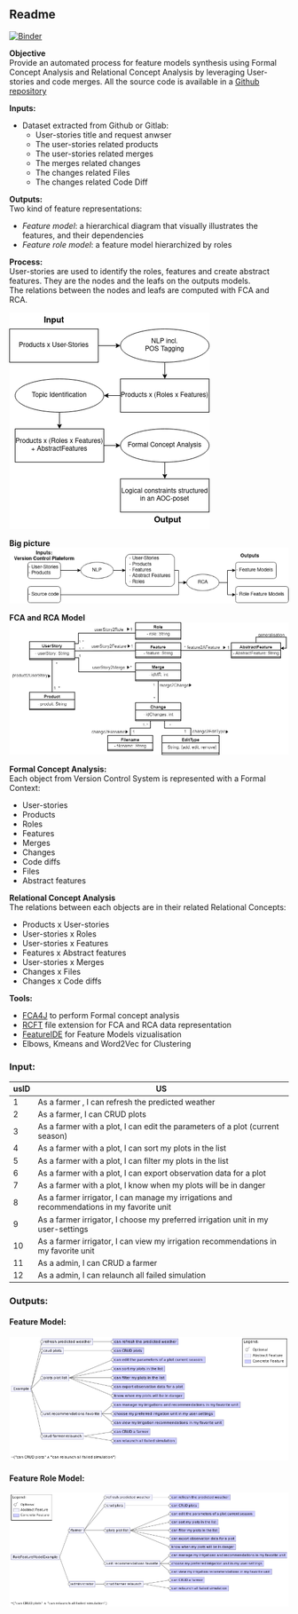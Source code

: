 ## Readme

[![Binder](https://mybinder.org/badge_logo.svg)](https://mybinder.org/v2/gh/Hyrlos/CoNoConcepts_ThomasGEORGES_LIRMM/HEAD?labpath=CoNoConcepts_ThomasGEORGES_LIRMM%20.ipynb)

**Objective**   
Provide an automated process for feature models synthesis using Formal Concept Analysis and Relational Concept Analysis by leveraging User-stories and code merges.
All the source code is available in a [Github repository](https://github.com/Hyrlos/CoNoConcepts_ThomasGEORGES_LIRMM)

**Inputs:**  
- Dataset extracted from Github or Gitlab:
  - User-stories title and request anwser
  - The user-stories related products
  - The user-stories related merges
  - The merges related changes
  - The changes related Files
  - The changes related Code Diff
  
**Outputs:**  
Two kind of feature representations:
- *Feature model*: a hierarchical diagram that visually illustrates the features, and their dependencies
- *Feature role model*: a feature model hierarchized by roles

**Process:**  
User-stories are used to identify the roles, features and create abstract features. They are the nodes and the leafs on the outputs models.  
The relations between the nodes and leafs are computed with FCA and RCA.

![UStoFM.png](https://raw.githubusercontent.com/Hyrlos/CoNoConcepts_ThomasGEORGES_LIRMM/master/UStoFM.png)

**Big picture**
![processCono.png](https://raw.githubusercontent.com/Hyrlos/CoNoConcepts_ThomasGEORGES_LIRMM/master/processCono.png)

**FCA and RCA Model**  
![USFeatureFCA.png](https://raw.githubusercontent.com/Hyrlos/CoNoConcepts_ThomasGEORGES_LIRMM/master/USFeatureFCA.png)

**Formal Concept Analysis:**  
Each object from Version Control System is represented with a Formal Context:   
- User-stories
- Products
- Roles
- Features
- Merges
- Changes
- Code diffs
- Files
- Abstract features

**Relational Concept Analysis**  
The relations between each objects are in their related Relational Concepts:  
- Products x User-stories  
- User-stories x Roles
- User-stories x Features
- Features x Abstract features
- User-stories x Merges
- Changes x Files
- Changes x Code diffs

**Tools:**
- [FCA4J](https://www.lirmm.fr/fca4j/Introduction.html) to perform Formal concept analysis
- [RCFT](https://www.lirmm.fr/fca4j/Family.html) file extension for FCA and RCA data representation
- [FeatureIDE](https://featureide.github.io/) for Feature Models vizualisation
- Elbows, Kmeans and Word2Vec for Clustering 

### Input:

| usID     | US                                                                                  |
|----------|--------------------------------------------------------------------------------------------|
| 1        | As a farmer , I can refresh the predicted weather                                          |
| 2        | As a farmer, I can CRUD plots                                                              |
| 3        | As a farmer with a plot, I can edit the parameters of a plot (current season)              |
| 4        | As a farmer with a plot, I can sort my plots in the list                                   |
| 5        | As a farmer with a plot, I can filter my plots in the list                                 |
| 6        | As a farmer with a plot, I can export observation data for a plot                          |
| 7        | As a farmer with a plot, I know when my plots will be in danger                            |
| 8        | As a farmer irrigator, I can manage my irrigations and recommendations in my favorite unit |
| 9        | As a farmer irrigator, I choose my preferred irrigation unit in my user-settings           |
| 10       | As a farmer irrigator, I can view my irrigation recommendations in my favorite unit        |
| 11       | As a admin, I can CRUD a farmer                                                            |
| 12       | As a admin, I can relaunch all failed simulation                                           |


### Outputs:
#### Feature Model:
![exampleFMCONO.png](https://raw.githubusercontent.com/Hyrlos/CoNoConcepts_ThomasGEORGES_LIRMM/master/exampleFMCONO.png)

#### Feature Role Model:
![exampleFRMCONO.png](https://raw.githubusercontent.com/Hyrlos/CoNoConcepts_ThomasGEORGES_LIRMM/master/exampleFRMCONO.png)
